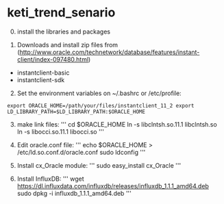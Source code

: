 # keti_trend_senario

0. install the libraries and packages

1. Downloads and install zip files from  (http://www.oracle.com/technetwork/database/features/instant-client/index-097480.html)
 * instantclient-basic
 * instantclient-sdk

2. Set the environment variables on ~/.bashrc or /etc/profile:

`
export ORACLE_HOME=/path/your/files/instantclient_11_2
export LD_LIBRARY_PATH=$LD_LIBRARY_PATH:$ORACLE_HOME
`

3. make link files:
 '''
 cd $ORACLE_HOME
 ln -s libclntsh.so.11.1   libclntsh.so
 ln -s libocci.so.11.1   libocci.so
 '''

4. Edit oracle.conf file:
 '''
 echo $ORACLE_HOME > /etc/ld.so.conf.d/oracle.conf
 sudo ldconfig
 '''

5. Install cx_Oracle module:
 '''
 sudo easy_install cx_Oracle
 '''

6. Install InfluxDB:
 '''
 wget https://dl.influxdata.com/influxdb/releases/influxdb_1.1.1_amd64.deb
 sudo dpkg -i influxdb_1.1.1_amd64.deb
 '''
